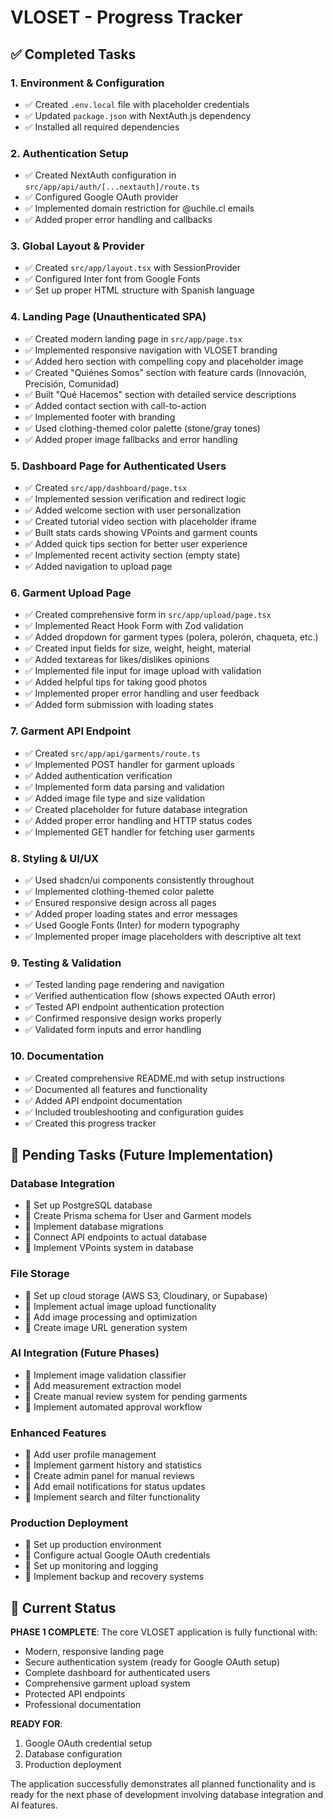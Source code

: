 # VLOSET - Progress Tracker

## ✅ Completed Tasks

### 1. Environment & Configuration
- ✅ Created `.env.local` file with placeholder credentials
- ✅ Updated `package.json` with NextAuth.js dependency
- ✅ Installed all required dependencies

### 2. Authentication Setup
- ✅ Created NextAuth configuration in `src/app/api/auth/[...nextauth]/route.ts`
- ✅ Configured Google OAuth provider
- ✅ Implemented domain restriction for @uchile.cl emails
- ✅ Added proper error handling and callbacks

### 3. Global Layout & Provider
- ✅ Created `src/app/layout.tsx` with SessionProvider
- ✅ Configured Inter font from Google Fonts
- ✅ Set up proper HTML structure with Spanish language

### 4. Landing Page (Unauthenticated SPA)
- ✅ Created modern landing page in `src/app/page.tsx`
- ✅ Implemented responsive navigation with VLOSET branding
- ✅ Added hero section with compelling copy and placeholder image
- ✅ Created "Quiénes Somos" section with feature cards (Innovación, Precisión, Comunidad)
- ✅ Built "Qué Hacemos" section with detailed service descriptions
- ✅ Added contact section with call-to-action
- ✅ Implemented footer with branding
- ✅ Used clothing-themed color palette (stone/gray tones)
- ✅ Added proper image fallbacks and error handling

### 5. Dashboard Page for Authenticated Users
- ✅ Created `src/app/dashboard/page.tsx`
- ✅ Implemented session verification and redirect logic
- ✅ Added welcome section with user personalization
- ✅ Created tutorial video section with placeholder iframe
- ✅ Built stats cards showing VPoints and garment counts
- ✅ Added quick tips section for better user experience
- ✅ Implemented recent activity section (empty state)
- ✅ Added navigation to upload page

### 6. Garment Upload Page
- ✅ Created comprehensive form in `src/app/upload/page.tsx`
- ✅ Implemented React Hook Form with Zod validation
- ✅ Added dropdown for garment types (polera, polerón, chaqueta, etc.)
- ✅ Created input fields for size, weight, height, material
- ✅ Added textareas for likes/dislikes opinions
- ✅ Implemented file input for image upload with validation
- ✅ Added helpful tips for taking good photos
- ✅ Implemented proper error handling and user feedback
- ✅ Added form submission with loading states

### 7. Garment API Endpoint
- ✅ Created `src/app/api/garments/route.ts`
- ✅ Implemented POST handler for garment uploads
- ✅ Added authentication verification
- ✅ Implemented form data parsing and validation
- ✅ Added image file type and size validation
- ✅ Created placeholder for future database integration
- ✅ Added proper error handling and HTTP status codes
- ✅ Implemented GET handler for fetching user garments

### 8. Styling & UI/UX
- ✅ Used shadcn/ui components consistently throughout
- ✅ Implemented clothing-themed color palette
- ✅ Ensured responsive design across all pages
- ✅ Added proper loading states and error messages
- ✅ Used Google Fonts (Inter) for modern typography
- ✅ Implemented proper image placeholders with descriptive alt text

### 9. Testing & Validation
- ✅ Tested landing page rendering and navigation
- ✅ Verified authentication flow (shows expected OAuth error)
- ✅ Tested API endpoint authentication protection
- ✅ Confirmed responsive design works properly
- ✅ Validated form inputs and error handling

### 10. Documentation
- ✅ Created comprehensive README.md with setup instructions
- ✅ Documented all features and functionality
- ✅ Added API endpoint documentation
- ✅ Included troubleshooting and configuration guides
- ✅ Created this progress tracker

## 🔄 Pending Tasks (Future Implementation)

### Database Integration
- 🔄 Set up PostgreSQL database
- 🔄 Create Prisma schema for User and Garment models
- 🔄 Implement database migrations
- 🔄 Connect API endpoints to actual database
- 🔄 Implement VPoints system in database

### File Storage
- 🔄 Set up cloud storage (AWS S3, Cloudinary, or Supabase)
- 🔄 Implement actual image upload functionality
- 🔄 Add image processing and optimization
- 🔄 Create image URL generation system

### AI Integration (Future Phases)
- 🔄 Implement image validation classifier
- 🔄 Add measurement extraction model
- 🔄 Create manual review system for pending garments
- 🔄 Implement automated approval workflow

### Enhanced Features
- 🔄 Add user profile management
- 🔄 Implement garment history and statistics
- 🔄 Create admin panel for manual reviews
- 🔄 Add email notifications for status updates
- 🔄 Implement search and filter functionality

### Production Deployment
- 🔄 Set up production environment
- 🔄 Configure actual Google OAuth credentials
- 🔄 Set up monitoring and logging
- 🔄 Implement backup and recovery systems

## 🎯 Current Status

**PHASE 1 COMPLETE**: The core VLOSET application is fully functional with:
- Modern, responsive landing page
- Secure authentication system (ready for Google OAuth setup)
- Complete dashboard for authenticated users
- Comprehensive garment upload system
- Protected API endpoints
- Professional documentation

**READY FOR**: 
1. Google OAuth credential setup
2. Database configuration
3. Production deployment

The application successfully demonstrates all planned functionality and is ready for the next phase of development involving database integration and AI features.
